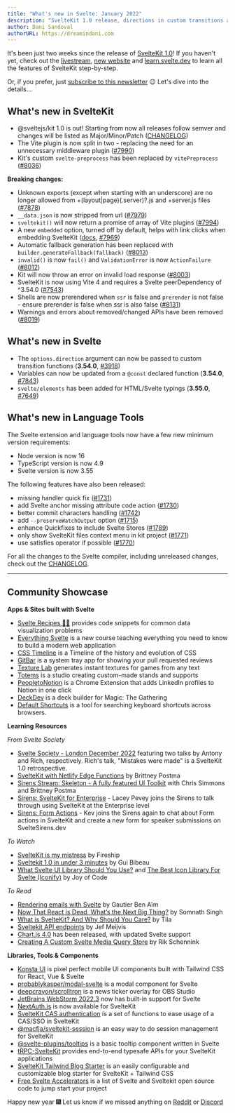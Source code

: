 ```yaml
---
title: "What's new in Svelte: January 2022"
description: "SvelteKit 1.0 release, directions in custom transitions and new HTML/Svelte typings"
author: Dani Sandoval
authorURL: https://dreamindani.com
---
```


It's been just two weeks since the release of [SvelteKit 1.0](https://svelte.dev/blog/announcing-sveltekit-1.0)! If you haven't yet, check out the [livestream](https://www.youtube.com/watch?v=N4BRVkQVoMc), [new website](https://kit.svelte.dev/) and [learn.svelte.dev](https://learn.svelte.dev/) to learn all the features of SvelteKit step-by-step.

Or, if you prefer, just [subscribe to this newsletter](https://svelte.substack.com/) 😉 Let's dive into the details...

## What's new in SvelteKit
- @sveltejs/kit 1.0 is out! Starting from now all releases follow semver and changes will be listed as Major/Minor/Patch ([CHANGELOG](https://github.com/sveltejs/kit/blob/master/packages/kit/CHANGELOG.md#100))
- The Vite plugin is now split in two - replacing the need for an unnecessary middleware plugin ([#7990](https://github.com/sveltejs/kit/pull/7990))
- Kit's custom `svelte-preprocess` has been replaced by `vitePreprocess` ([#8036](https://github.com/sveltejs/kit/pull/8036))

**Breaking changes:**
- Unknown exports (except when starting with an underscore) are no longer allowed from +(layout|page)(.server)?.js and +server.js files ([#7878](https://github.com/sveltejs/kit/pull/7878))
- `__data.json` is now stripped from url ([#7979](https://github.com/sveltejs/kit/pull/7979))
- `sveltekit()` will now return a promise of array of Vite plugins ([#7994](https://github.com/sveltejs/kit/pull/7994))
- A new `embedded` option, turned off by default, helps with link clicks when embedding SvelteKit ([docs](https://kit.svelte.dev/docs/configuration), [#7969](https://github.com/sveltejs/kit/pull/7969))
- Automatic fallback generation has been replaced with `builder.generateFallback(fallback)` ([#8013](https://github.com/sveltejs/kit/pull/8013))
- `invalid()` is now `fail()` and `ValidationError` is now `ActionFailure` ([#8012](https://github.com/sveltejs/kit/pull/8012))
- Kit will now throw an error on invalid load response ([#8003](https://github.com/sveltejs/kit/pull/8003))
- SvelteKit is now using Vite 4 and requires a Svelte peerDependency of ^3.54.0 ([#7543](https://github.com/sveltejs/kit/pull/7543))
- Shells are now prerendered when `ssr` is false and `prerender` is not false - ensure prerender is false when ssr is also false ([#8131](https://github.com/sveltejs/kit/pull/8131))
- Warnings and errors about removed/changed APIs have been removed ([#8019](https://github.com/sveltejs/kit/pull/8019))

## What's new in Svelte
- The `options.direction` argument can now be passed to custom transition functions (**3.54.0**, [#3918](https://github.com/sveltejs/svelte/issues/3918))
- Variables can now be updated from a `@const` declared function (**3.54.0**, [#7843](https://github.com/sveltejs/svelte/issues/7843))
- `svelte/elements` has been added for HTML/Svelte typings (**3.55.0**, [#7649](https://github.com/sveltejs/svelte/pull/7649))

## What's new in Language Tools
The Svelte extension and language tools now have a few new minimum version requirements:
- Node version is now 16
- TypeScript version is now 4.9
- Svelte version is now 3.55

The following features have also been released:
- missing handler quick fix ([#1731](https://github.com/sveltejs/language-tools/pull/1731))
- add Svelte anchor missing attribute code action ([#1730](https://github.com/sveltejs/language-tools/pull/1730))
- better commit characters handling ([#1742](https://github.com/sveltejs/language-tools/pull/1742))
- add `--preserveWatchOutput` option ([#1715](https://github.com/sveltejs/language-tools/pull/1715))
- enhance Quickfixes to include Svelte Stores ([#1789](https://github.com/sveltejs/language-tools/pull/1789))
- only show SvelteKit files context menu in kit project ([#1771](https://github.com/sveltejs/language-tools/pull/1771))
- use satisfies operator if possible ([#1770](https://github.com/sveltejs/language-tools/pull/1770))

For all the changes to the Svelte compiler, including unreleased changes, check out the [CHANGELOG](https://github.com/sveltejs/svelte/blob/master/CHANGELOG.md).

---

## Community Showcase

**Apps & Sites built with Svelte**
- [Svelte Recipes 🧑‍🍳](https://svelte.recipes/) provides code snippets for common data visualization problems
- [Everything Svelte](https://www.everythingsvelte.com/) is a new course teaching everything you need to know to build a modern web application
- [CSS Timeline](https://css-timeline.vercel.app/) is a Timeline of the history and evolution of CSS
- [GitBar](https://github.com/mikaelkristiansson/gitbar) is a system tray app for showing your pull requested reviews
- [Texture Lab](https://www.texturelab.xyz/) generates instant textures for games from any text
- [Totems](https://totems-soclage.com/) is a studio creating custom-made stands and supports
- [PeopletoNotion](https://www.peopletonotion.com/) is a Chrome Extension that adds LinkedIn profiles to Notion in one click
- [DeckDev](https://deckdev.com/) is a deck builder for Magic: The Gathering
- [Default Shortcuts](https://www.defaultshortcuts.com/) is a tool for searching keyboard shortcuts across browsers.

**Learning Resources**

_From Svelte Society_
- [Svelte Society - London December 2022](https://www.youtube.com/watch?v=2ijSarsHfN0) featuring two talks by Antony and Rich, respectively. Rich's talk, "Mistakes were made" is a SvelteKit 1.0 retrospective.
- [SvelteKit with Netlify Edge Functions](https://twitter.com/BrittneyPostma/status/1603402599742537729?s=20&t=Lw08QNMpdEP1JZzMQGXLDA) by Brittney Postma
- [Sirens Stream: Skeleton - A fully featured UI Toolkit](https://www.youtube.com/watch?v=2OnJYCXJPK4) with Chris Simmons and Brittney Postma
- [Sirens: SvelteKit for Enterprise](https://www.youtube.com/watch?v=_0ijqV0DmNQ) - Lacey Pevey joins the Sirens to talk through using SvelteKit at the Enterprise level
- [Sirens: Form Actions](https://www.youtube.com/watch?v=2OISk5-EHek) - Kev joins the Sirens again to chat about Form actions in SvelteKit and create a new form for speaker submissions on SvelteSirens.dev

_To Watch_
- [SvelteKit is my mistress](https://www.youtube.com/watch?v=uEJ-Rnm2yOE) by Fireship
- [Sveltekit 1.0 in under 3 minutes](https://www.youtube.com/watch?v=3KGKDgwIrkE) by Gui Bibeau
- [What Svelte UI Library Should You Use?](https://www.youtube.com/watch?v=O0mNU0maItY) and [The Best Icon Library For Svelte (Iconify)](https://www.youtube.com/watch?v=iGVhzsTZSa8) by Joy of Code

_To Read_
- [Rendering emails with Svelte](https://escape.tech/blog/sveltemails/) by Gautier Ben Aïm
- [Now That React is Dead, What’s the Next Big Thing?](https://javascript.plainenglish.io/now-that-react-js-is-dead-whats-the-next-big-thing-7fa72a36a69b) by Somnath Singh
- [What is SvelteKit? And Why Should You Care?](https://blog.tiia.rocks/what-is-sveltekit-and-why-should-you-care) by Tila
- [Sveltekit API endpoints](https://www.jefmeijvis.com/post/006-sveltekit-api-endpoints) by Jef Meijvis
- [Chart.js 4.0](https://github.com/chartjs/Chart.js/discussions/10977) has been released, with updated Svelte support
- [Creating A Custom Svelte Media Query Store](https://pqina.nl/blog/svelte-media-query-store/) by Rik Schennink

**Libraries, Tools & Components**
- [Konsta UI](https://konstaui.com/) is pixel perfect mobile UI components built with Tailwind CSS for React, Vue & Svelte
- [probablykasper/modal-svelte](https://github.com/probablykasper/modal-svelte) is a modal component for Svelte
- [deepcrayon/scrolltron](https://spacecruft.org/deepcrayon/scrolltron) is a news ticker overlay for OBS Studio
- [JetBrains WebStorm 2022.3](https://www.jetbrains.com/webstorm/whatsnew/#:~:text=Update%20about%20Svelte%20support) now has built-in support for Svelte
- [NextAuth.js](https://vercel.com/blog/announcing-sveltekit-auth) is now available for SvelteKit
- [SvelteKit CAS authentication](https://www.npmjs.com/package/@macfja/sveltekit-cas) is a set of functions to ease usage of a CAS/SSO in SvelteKit
- [@macfja/sveltekit-session](https://www.npmjs.com/package/@macfja/sveltekit-session) is an easy way to do session management for SvelteKit
- [@svelte-plugins/tooltips](https://svelte-plugins.github.io/tooltips/) is a basic tooltip component written in Svelte
- [tRPC-SvelteKit](https://github.com/icflorescu/trpc-sveltekit) provides end-to-end typesafe APIs for your SvelteKit applications
- [SvelteKit Tailwind Blog Starter](https://github.com/akiarostami/sveltekit-tailwind-blog-starter) is an easily configurable and customizable blog starter for SvelteKit + Tailwind CSS
- [Free Svelte Accelerators](https://sveltekitstarter.com/) is a list of Svelte and Sveltekit open source code to jump start your project

Happy new year 🎆 Let us know if we missed anything on [Reddit](https://www.reddit.com/r/sveltejs/) or [Discord](https://discord.gg/svelte)
